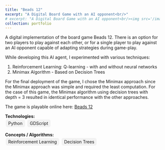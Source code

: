 ```yaml
---
title: "Beads 12"
excerpt: "A Digital Board Game with an AI opponent<br/>"
# excerpt: "A Digital Board Game with an AI opponent<br/><img src='/images/500x300.png'>"
collection: portfolio
---
```


A digital implementation of the board game Beads 12. There is an option for two players to play against each other, or for a single player to play against an AI opponent capable of adapting strategies during game-play.

While developing this AI agent, I experimented with various techniques:
1. Reinforcement Learning: Q-learning - with and without neural networks
2. Minimax Algorithm - Based on Decision Trees

For the final deployment of the game, I chose the Minimax approach since the Minimax approach was simple and required the least computation. For the case of this game, the Minimax algorithm using decision trees with depth = 3 resulted in identical performance with the other approaches.

The game is playable online here: [Beads 12](https://ashir-r.itch.io/beads-12)

**Technologies:**  
<span style="background:#f2f2f2; padding:4px 8px; border-radius:6px; margin:2px; display:inline-block;">Python</span>
<span style="background:#f2f2f2; padding:4px 8px; border-radius:6px; margin:2px; display:inline-block;">GDScript</span>

**Concepts / Algorithms:**  
<span style="background:#f2f2f2; padding:4px 8px; border-radius:6px; margin:2px; display:inline-block;">Reinforcement Learning</span>
<span style="background:#f2f2f2; padding:4px 8px; border-radius:6px; margin:2px; display:inline-block;">Decision Trees</span>
